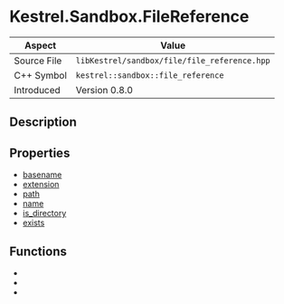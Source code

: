 # Kestrel.Sandbox.FileReference
| Aspect | Value |
| --- | --- |
| Source File | `libKestrel/sandbox/file/file_reference.hpp` |
| C++ Symbol | `kestrel::sandbox::file_reference` |
| Introduced | Version 0.8.0 |
## Description
## Properties

 - [basename](basename.md)
 - [extension](extension.md)
 - [path](path.md)
 - [name](name.md)
 - [is_directory](is_directory.md)
 - [exists](exists.md)

## Functions

 - [](openResourceFile.md)
 - [](touch.md)
 - [](createParentDirectory.md)

